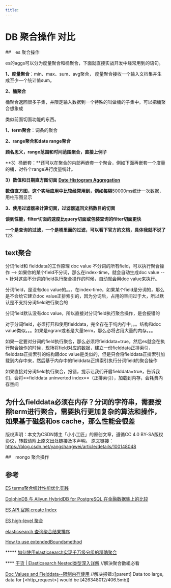 ```yaml
---
title:
---
```

# DB 聚合操作 对比

##　es 聚合操作

es的aggs可以分为度量聚合和桶聚合，下面就直接实战开发中经常用到的语句。

**1、度量聚合**：min、max、sum、avg聚合， 度量聚合接收一个输入文档集并生成至少一个统计值sum。

**2、桶聚合**

桶聚合返回很多子集，并限定输入数据到一个特殊的叫做桶的子集中。可以把桶聚合想象成

类似前面切面功能的东西。

**1、term聚合**：词条的聚合

**2、range聚合和date range聚合**

**顾名思义，range范围和时间范围聚合，直接上例子**

**3）桶嵌套：**还可以在聚合的内部再嵌套一个聚合，例如下面再嵌套一个度量的桶，对各个range进行度量统计。

**3）数值和日期直方图切面** **[Date Histogram Aggregation](https://link.zhihu.com/?target=https%3A//www.elastic.co/guide/en/elasticsearch/reference/current/search-aggregations-bucket-datehistogram-aggregation.html)**

**数值直方图，这个实际应用中比较经常用到，例如每隔**50000ms统计一次数据，用柱形图显示

**3、使用过滤器来计算切面，过滤器返回文档数目的切面**

**谈到性能，filter切面的速度比query切面或包装查询的filter切面更快**

**一个是查询的过滤，一个是桶里面的过滤，可以看下官方的文档，具体我就不说了**
123

## text聚合
分词field和 fielddata的工作原理
doc value  不分词的所有field，可以执行聚合操作 --> 如果你的某个field不分词，那么在index-time，就会自动生成doc value --> 针对这些不分词的field执行聚合操作的时候，自动就会用doc value来执行。

分词field，是没有doc value的。。。在index-time，如果某个field是分词的，那么是不会给它建立doc value正排索引的，因为分词后，占用的空间过于大，所以默认是不支持分词field进行聚合的

分词field默认没有doc value，所以直接对分词field执行聚合操作，是会报错的

对于分词field，必须打开和使用fielddata，完全存在于纯内存中。。。结构和doc value类似。。。如果是ngram或者是大量term，那么必将占用大量的内存。。。

如果一定要对分词的field执行聚合，那么必须将fielddata=true，然后es就会在执行聚合操作的时候，现场将field对应的数据，建立一份fielddata正排索引，fielddata正排索引的结构跟doc value是类似的，但是只会将fielddata正排索引加载到内存中来，然后基于内存中的fielddata正排索引执行分词field的聚合操作

如果直接对分词field执行聚合，报错，提示让我们开启fielddata=true，告诉我们，会将==fielddata uninverted index==（正排索引），加载到内存，会耗费内存空间

为什么fielddata必须在内存？分词的字符串，需要按照term进行聚合，需要执行更加复杂的算法和操作，如果基于磁盘和os cache，那么性能会很差
------------------------------------------------
版权声明：本文为CSDN博主「小小工匠」的原创文章，遵循CC 4.0 BY-SA版权协议，转载请附上原文出处链接及本声明。
原文链接：https://blog.csdn.net/yangshangwei/article/details/100148048



##　mongo 聚合操作

## 参考

[ES terms聚合统计性能优化实践](https://blog.csdn.net/aaronjcq/article/details/81511224)

[DolphinDB 与 Aliyun HybridDB for PostgreSQL 在金融数据集上的比较](https://xie.infoq.cn/article/eea1d55a9dd4dcbd0536a7d87)

[ES API 官网 create Index](https://www.elastic.co/guide/en/elasticsearch/reference/current/indices-create-index.html)

[ES high-level 聚合 ](https://www.elastic.co/guide/en/elasticsearch/client/java-rest/current/java-rest-high-search.html)

[elasticsearch 查询聚合结果排序](https://blog.csdn.net/zhangkang65/article/details/79163005?utm_medium=distribute.pc_relevant_t0.none-task-blog-BlogCommendFromBaidu-1.control&depth_1-utm_source=distribute.pc_relevant_t0.none-task-blog-BlogCommendFromBaidu-1.control)

[How to use extendedBoundsmethod](https://www.codota.com/code/java/methods/org.elasticsearch.search.aggregations.bucket.histogram.DateHistogramAggregationBuilder/extendedBounds)

*****  [如何使用elasticsearch实现千万级分组的精确聚合](https://bbs.huaweicloud.com/blogs/180535)

**** [干货 | Elasticsearch Nested类型深入详解](https://blog.csdn.net/laoyang360/article/details/82950393) //解決聚合數組必看

[Doc Values and Fielddata--限制内存使用](https://www.elastic.co/guide/cn/elasticsearch/guide/current/_limiting_memory_usage.html) //解决报错:([parent] Data too large, data for [<http_request>] would be [426348012/406.5mb])



